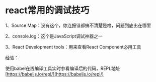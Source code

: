 # react常用的调试技巧

1、Source Map：没有这个，你连报错都搞不清楚是啥，问题到底出在哪里

2、console.log：这个是JavaScript调试神器之一

3、React Development tools：用来查看React Component必用工具

经验：

使用babel在线编译工具实时参看编译后的代码，REPL地址[https://babeljs.io/repl/](https://babeljs.io/repl/)